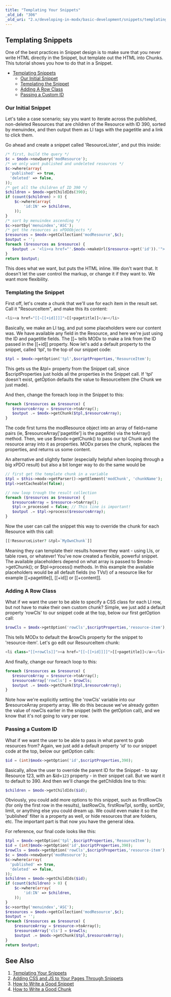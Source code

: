 ```yaml
---
title: "Templating Your Snippets"
_old_id: "306"
_old_uri: "2.x/developing-in-modx/basic-development/snippets/templating-your-snippets"
---
```


## Templating Snippets 

One of the best practices in Snippet design is to make sure that you never write HTML directly in the Snippet, but template out the HTML into Chunks. This tutorial shows you how to do that in a Snippet.

- [Templating Snippets](#TemplatingYourSnippets-TemplatingSnippets)
  - [Our Initial Snippet](#TemplatingYourSnippets-OurInitialSnippet)
  - [Templating the Snippet](#TemplatingYourSnippets-TemplatingtheSnippet)
  - [Adding A Row Class](#TemplatingYourSnippets-AddingARowClass)
  - [Passing a Custom ID](#TemplatingYourSnippets-PassingaCustomID)



### Our Initial Snippet 

Let's take a case scenario; say you want to iterate across the published, non-deleted Resources that are children of the Resource with ID 390, sorted by menuindex, and then output them as LI tags with the pagetitle and a link to click them.

Go ahead and create a snippet called 'ResourceLister', and put this inside:

``` php 
/* first, build the query */
$c = $modx->newQuery('modResource');
/* we only want published and undeleted resources */
$c->where(array(
  'published' => true,
  'deleted' => false,
));
/* get all the children of ID 390 */
$children = $modx->getChildIds(390);
if (count($children) > 0) {
    $c->where(array(
        'id:IN' => $children,
    ));
}
/* sort by menuindex ascending */
$c->sortby('menuindex','ASC');
/* get the resources as xPDOObjects */
$resources = $modx->getCollection('modResource',$c);
$output = '';
foreach ($resources as $resource) {
   $output .= '<li><a href="'.$modx->makeUrl($resource->get('id')).'">'.$resource->get('pagetitle').'</a></li>';
}
return $output;
```

This does what we want, but puts the HTML inline. We don't want that. It doesn't let the user control the markup, or change it if they want to. We want more flexibility.

### Templating the Snippet 

First off, let's create a chunk that we'll use for each item in the result set. Call it "ResourceItem", and make this its content:

``` php 
<li><a href="[[~[[+id]]]]">[[+pagetitle]]</a></li>
```

Basically, we make an LI tag, and put some placeholders were our content was. We have available any field in the Resource, and here we're just using the ID and pagetitle fields. The \[\[~ tells MODx to make a link from the ID passed in the \[\[+id\]\] property. Now let's add a default property to the snippet, called 'tpl', to the top of our snippet code:

``` php 
$tpl = $modx->getOption('tpl',$scriptProperties,'ResourceItem');
```

This gets us the &tpl= property from the Snippet call, since $scriptProperties just holds all the properties in the Snippet call. If 'tpl' doesn't exist, getOption defaults the value to ResourceItem (the Chunk we just made).

And then, change the foreach loop in the Snippet to this:

``` php 
foreach ($resources as $resource) {
   $resourceArray = $resource->toArray();
   $output .= $modx->getChunk($tpl,$resourceArray);
}
```

The code first turns the modResource object into an array of field=name pairs (ie, $resourceArray\['pagetitle'\] is the pagetitle) via the toArray() method. Then, we use $modx->getChunk() to pass our tpl Chunk and the resource array into it as properties. MODx parses the chunk, replaces the properties, and returns us some content.

An alternative and slightly faster (especially helpful when looping through a big xPDO result) but also a bit longer way to do the same would be

``` php 
// first get the template chunk in a variable
$tpl = $this->modx->getParser()->getElement('modChunk', 'chunkName');
$tpl->setCacheable(false);

// now loop trough the result collection
foreach ($resources as $resource) {
   $resourceArray = $resource->toArray();
   $tpl->_processed = false; // This line is important!
   $output .= $tpl->process($resourceArray);
}
```

Now the user can call the snippet this way to override the chunk for each Resource with this call:

``` php 
[[!ResourceLister? &tpl=`MyOwnChunk`]]
```

Meaning they can template their results however they want - using LIs, or table rows, or whatever! You've now created a flexible, powerful snippet. The available placeholders depend on what array is passed to $modx->getChunk(); or $tpl->process() methods. In this example the available placeholders would be all default fields (no TVs!) of a resource like for example \[\[+pagetitle\]\], \[\[+id\]\] or \[\[+content\]\].

### Adding A Row Class 

What if we want the user to be able to specify a CSS class for each LI row, but not have to make their own custom chunk? Simple, we just add a default property 'rowCls' to our snippet code at the top, below our first getOption call:

``` php 
$rowCls = $modx->getOption('rowCls',$scriptProperties,'resource-item');
```

This tells MODx to default the &rowCls property for the snippet to 'resource-item'. Let's go edit our ResourceItem chunk:

``` php 
<li class="[[+rowCls]]"><a href="[[~[[+id]]]]">[[+pagetitle]]</a></li>
```

And finally, change our foreach loop to this:

``` php 
foreach ($resources as $resource) {
   $resourceArray = $resource->toArray();
   $resourceArray['rowCls'] = $rowCls;
   $output .= $modx->getChunk($tpl,$resourceArray);
}
```

Note how we're explicitly setting the 'rowCls' variable into our $resourceArray property array. We do this because we've already gotten the value of rowCls earlier in the snippet (with the getOption call), and we know that it's not going to vary per row.

### Passing a Custom ID 

What if we want the user to be able to pass in what parent to grab resources from? Again, we just add a default property 'id' to our snippet code at the top, below our getOption calls:

``` php 
$id = (int)$modx->getOption('id',$scriptProperties,390);
```

Basically, allow the user to override the parent ID for the Snippet - to say Resource 123, with an &id=`123` property - in their snippet call. But we want it to default to 390. And then we'll change the getChildIds line to this:

``` php 
$children = $modx->getChildIds($id);
```

Obviously, you could add more options to this snippet, such as firstRowCls (for only the first row in the results), lastRowCls, firstRowTpl, sortBy, sortDir, limit, or anything else you could dream up. We could even make it so the 'published' filter is a property as well, or hide resources that are folders, etc. The important part is that now you have the general idea.

For reference, our final code looks like this:

``` php 
$tpl = $modx->getOption('tpl',$scriptProperties,'ResourceItem');
$id = (int)$modx->getOption('id',$scriptProperties,390);
$rowCls = $modx->getOption('rowCls',$scriptProperties,'resource-item');
$c = $modx->newQuery('modResource');
$c->where(array(
  'published' => true,
  'deleted' => false,
));
$children = $modx->getChildIds($id);
if (count($children) > 0) {
    $c->where(array(
        'id:IN' => $children,
    ));
}
$c->sortby('menuindex','ASC');
$resources = $modx->getCollection('modResource',$c);
$output = '';
foreach ($resources as $resource) {
    $resourceArray = $resource->toArray();
    $resourceArray['cls'] = $rowCls;
    $output .= $modx->getChunk($tpl,$resourceArray);
}
return $output;
```

## See Also 

1. [Templating Your Snippets](developing-in-modx/basic-development/snippets/templating-your-snippets)
2. [Adding CSS and JS to Your Pages Through Snippets](developing-in-modx/basic-development/snippets/adding-css-and-js-to-your-pages-through-snippets)
3. [How to Write a Good Snippet](developing-in-modx/basic-development/snippets/how-to-write-a-good-snippet)
4. [How to Write a Good Chunk](developing-in-modx/basic-development/snippets/how-to-write-a-good-chunk)